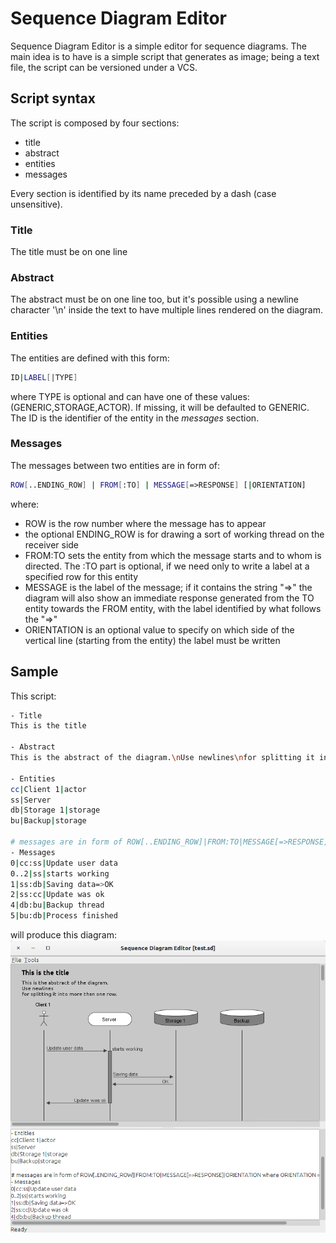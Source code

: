# Sequence Diagram Editor
Sequence Diagram Editor is a simple editor for sequence diagrams. The main idea is to have is a simple script that generates as image; being a text file, the script can be versioned under a VCS.

## Script syntax
 
The script is composed by four sections:
* title
* abstract
* entities
* messages

Every section is identified by its name preceded by a dash (case unsensitive).

### Title
The title must be on one line

### Abstract
The abstract must be on one line too, but it's possible using a newline character '\n' inside the text to have multiple lines rendered on the diagram.

### Entities
The entities are defined with this form:
```sh
ID|LABEL[|TYPE]
```
where TYPE is optional and can have one of these values: (GENERIC,STORAGE,ACTOR). If missing, it will be defaulted to GENERIC. The ID is the identifier of the entity in the *messages* section.

### Messages
The messages between two entities are in form of:
```sh
ROW[..ENDING_ROW] | FROM[:TO] | MESSAGE[=>RESPONSE] [|ORIENTATION]
```
where:
* ROW is the row number where the message has to appear
* the optional ENDING_ROW is for drawing a sort of working thread on the receiver side
* FROM:TO sets the entity from which the message starts and to whom is directed. The :TO part is optional, if we need only to write a label at a specified row for this entity
* MESSAGE is the label of the message; if it contains the string "=>" the diagram will also show an immediate response generated from the TO entity towards the FROM entity, with the label identified by what follows the "=>"
* ORIENTATION is an optional value to specify on which side of the vertical line (starting from the entity) the label must be written

## Sample

This script:
```sh
- Title
This is the title 

- Abstract
This is the abstract of the diagram.\nUse newlines\nfor splitting it into more than one row.

- Entities
cc|Client 1|actor
ss|Server
db|Storage 1|storage
bu|Backup|storage

# messages are in form of ROW[..ENDING_ROW]|FROM:TO|MESSAGE[=>RESPONSE]|ORIENTATION where ORIENTATION = (LEFT,RIGHT)
- Messages
0|cc:ss|Update user data
0..2|ss|starts working
1|ss:db|Saving data=>OK
2|ss:cc|Update was ok
4|db:bu|Backup thread
5|bu:db|Process finished
```
will produce this diagram:
![Sequence Diagram Editor screenshot](https://raw.githubusercontent.com/andreaiacono/andreaiacono.github.io/master/img/SequenceDiagramEditor.png)

